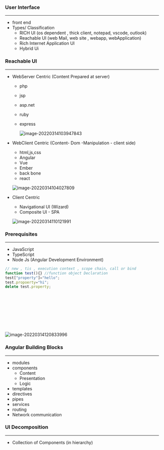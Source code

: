 ### User Interface

----

- front end
- Types/ Classification
  - RICH UI (os dependent , thick client, notepad, vscode, outlook)
  - Reachable UI (web Mail, web site , webapp, webApplication)
  - Rich Internet Application UI
  - Hybrid Ui



### Reachable UI

----

- WebServer Centric (Content Prepared at server)

  - php

  - jsp

  - asp.net

  - ruby

  - express

    ![image-20220314103947843](C:\Users\user\AppData\Roaming\Typora\typora-user-images\image-20220314103947843.png)

    

- WebClient Centric (Content- Dom -Manipulation - client side)

  - html,js,css
  - Angular
  - Vue
  - Ember
  - back bone
  - react

  ![image-20220314104027809](C:\Users\user\AppData\Roaming\Typora\typora-user-images\image-20220314104027809.png)

- Client Centric

  - Navigational UI (Wizard)
  - Composite UI - SPA

  

  ![image-20220314110121991](C:\Users\user\AppData\Roaming\Typora\typora-user-images\image-20220314110121991.png)

  

### Prerequisites

---

- JavaScript
- TypeScript
- Node Js (Angular Development Environment)





```javascript
// new , tis , execution context , scope chain, call or bind 
function test(){} //function object Declaration
test["property"]="hello";
test.propoerty="hi";
delete test.property;











```





![image-20220314120833996](C:\Users\user\AppData\Roaming\Typora\typora-user-images\image-20220314120833996.png)

### Angular Building Blocks

---

- modules
- components
  - Content
  - Presentation
  - Logic 
- templates
- directives
- pipes
- services
- routing
- Network communication

### UI Decomposition

----

- Collection of Components (in hierarchy)

